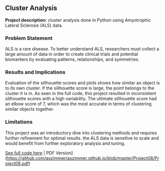 ##  Cluster Analysis

**Project description:** cluster analysis done in Python using Amyotrophic Lateral Sclerosis (ALS) data.

### Problem Statement

ALS is a rare disease. To better understand ALS, researchers must collect a large amount of data in order to create clinical trials and potential biomarkers by evaluating patterns, relationships, and symmetries. 

### Results and Implications
Evaluation of the sillhouette scores and plots shows how similar an object is to its own cluster. If the sillhouette score is large, the point belongs to the cluster it is in. As seen in the full code, this project resulted in inconsistent sillhouette scores with a high variability. The ultimate sillhouette score had an elbow score of 7, which was the most accurate in terms of clustering similar objects together. 


### Limitations
This project was an introductory dive into clustering methods and requires further refinement for optimal results. the ALS data is sensitive to scale and would benefit from further exploratory analysis and tuning. 


[See full code here](https://github.com/aszimmer/aszimmer.github.io/blob/master/Project08/Project08.ipynb) | PDF Version](https://github.com/aszimmer/aszimmer.github.io/blob/master/Project08/Project08.pdf)


